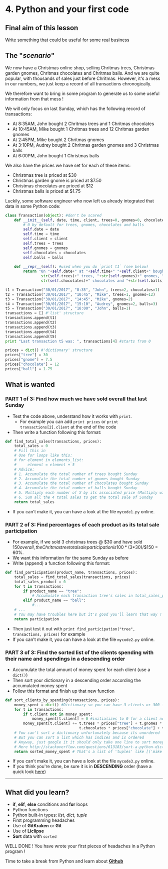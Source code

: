 # 4. Python and your first code

## Final aim of this lesson
Write something that could be useful for some real business

## The "*scenario*"
We now have a Christmas online shop, selling Chritmas trees, 
Christmas garden gnomes, Chritmas chocolates and Chritmas balls.
And we are quite popular, with thousands of sales just before Chritmas.
However, it's a mess in our numbers, we just keep a record of all 
transactions chronogically.

We therefore want to bring in some program to generate us to some useful 
information from that mess !

We will only focus on last Sunday, which has the following record of transactions:
- At 8:35AM, John bought 2 Chritmas trees and 1 Chritmas chocolates
- At 10:45AM, Mike bought 1 Chritmas trees and 12 Chritmas garden gnomes
- At 2:45PM, Mike bought 2 Chritmas gnomes
- At 3:10PM, Audrey bought 2 Chritmas garden gnomes and 3 Christmas balls
- At 6:00PM, John bought 1 Christmas balls

We also have the prices we have set for each of these items:
- Christmas tree is priced at $30
- Christmas garden gnome is priced at $7.50
- Christmas chocolates are priced at $12
- Christmas balls is priced at $1.75

Luckily, some software engineer who now left us already integrated that data in some Python code:
```python
class Transaction(object): #don't be scared
    def __init__(self, date, time, client, trees=0, gnomes=0, chocolates=0, balls=0):
		# 0 by default for trees, gnomes, chocolates and balls
        self.date = date
        self.time = time
        self.client = client
        self.trees = trees
        self.gnomes = gnomes
        self.chocolates = chocolates
        self.balls = balls
        
    def __repr__(self): #used when you do `print t1` (see below)
        return "On "+self.date+" at "+self.time+" "+self.client+" bought "+\
                str(self.trees)+" trees, "+str(self.gnomes)+" gnomes, "+\
                str(self.chocolates)+" chocolates and "+str(self.balls)+" balls."

t1 = Transaction("30/01/2017", "8:35", "John", trees=2, chocolates=1)
t2 = Transaction("30/01/2017", "10:45", "Mike", trees=1, gnomes=12)
t3 = Transaction("30/01/2017", "14:45", "Mike", gnomes=2)
t4 = Transaction("30/01/2017", "15:10", "Audrey", gnomes=2, balls=3)
t5 = Transaction("30/01/2017", "18:00", "John", balls=1)
transactions = [] #'list' structure
transactions.append(t1)
transactions.append(t2)
transactions.append(t3)
transactions.append(t4)
transactions.append(t5)
print "Last transaction t5 was: ", transactions[4] #starts from 0

prices = dict() #'dictionary' structure
prices["tree"] = 30
prices["gnome"] = 7.5
prices["chocolate"] = 12
prices["ball"] = 1.75
```

## What is wanted
### PART 1 of 3: Find how much we have sold overall that last Sunday
- Test the code above, understand how it works with `print`.
    - For example you can add `print prices` or `print transactions[2].client` at the end of the code
- Then write a function following this format:
```python
def find_total_sales(transactions, prices):
    total_sales = 0
    # Fill this in
    # Use for loops like this:
	# for element in elements_list:
	#     element = element + 5
    # Advice:
    # 1. Accumulate the total number of trees bought Sunday
    # 2. Accumulate the total number of gnomes bought Sunday
    # 3. Accumulate the total number of chocolates bought Sunday
    # 4. Accumulate the total number of balls bought Sunday
    # 5. Multiply each number of X by its associated price (Multiply with this syntax c = 2*5)
    # 6. Sum all the 4 total sales to get the total sale of Sunday
    return total_sales
```
- If you can't make it, you can have a look at the file `mycode1.py` online.

### PART 2 of 3: Find percentages of each product as its total sale participation
- For example, if we sold 3 christmas trees @ $30 and have sold $150 overall, the Chritmas
  tree total sale participation is 100 * (3*$30)/$150 = 60%.
- We want this information for the same Sunday as before
- Write (append) a function following this format:
```python
def find_participation(product_name, transactions, prices):
    total_sales = find_total_sales(transactions, prices)
	total_sales_product = 0
	for t in transactions:
		if product_name == "tree":
			# Accumulate each transaction tree's sales in total_sales_product
		elif product_name == "ball":
			#...
    # ...
	# You may have troubles here but it's good you'll learn that way !
	return participation
```
- Then just test it out with `print find_participation("tree", transactions, prices)` for example
- If you can't make it, you can have a look at the file `mycode2.py` online.

### PART 3 of 3: Find the sorted list of the clients spending with their name and spendings in a descending order
- Accumulate the total amount of money spent for each client (use a `dict()`)
- Then sort your dictionary in a descending order according the accumulated money spent
- Follow this format and finish up that new function
```python
def sort_clients_by_spending(transactions, prices):
	money_spent = dict() #Dictionary so you can have 3 clients or 300 it will still work
	for t in transactions:
		if t.client not in money_spent:
			money_spent[t.client] = 0 #initializes to 0 for a client not encountered before
		money_spent[t.client] += t.trees * prices["tree"] + t.gnomes * prices["gnome"] + \
								 t.chocolates * prices["chocolate"] + t.balls * prices["ball"]
	# You can't sort a dictionary unfortunately because its unordered
    # But you can sort a list which has indices and is ordered
    # Anyway, just google it it should only take one line to sort money_spent !
    # Here http://stackoverflow.com/questions/613183/sort-a-python-dictionary-by-value
    return sorted_money_spent # That's a list of 'tuples' like [('mike',256), ('John', 23), ...]
```
- If you can't make it, you can have a look at the file `mycode3.py` online.
- If you think you're done, be sure it is in **DESCENDING** order (have a quick look [here](https://docs.python.org/2/howto/sorting.html#ascending-and-descending))

***

## What did you learn?
- **if**, **elif**, **else** conditions and **for** loops
- Python functions
- Python built-in types: *list*, *dict*, *tuple*
- First programming headaches
- Use of **GitKraken** or **Git**
- Use of **Liclipse**
- **Sort** data with `sorted`

WELL DONE ! You have wrote your first pieces of headaches in a Python program !

Time to take a break from Python and learn about [**Github**][lesson_05]

[lesson_05]: /05.%20Github